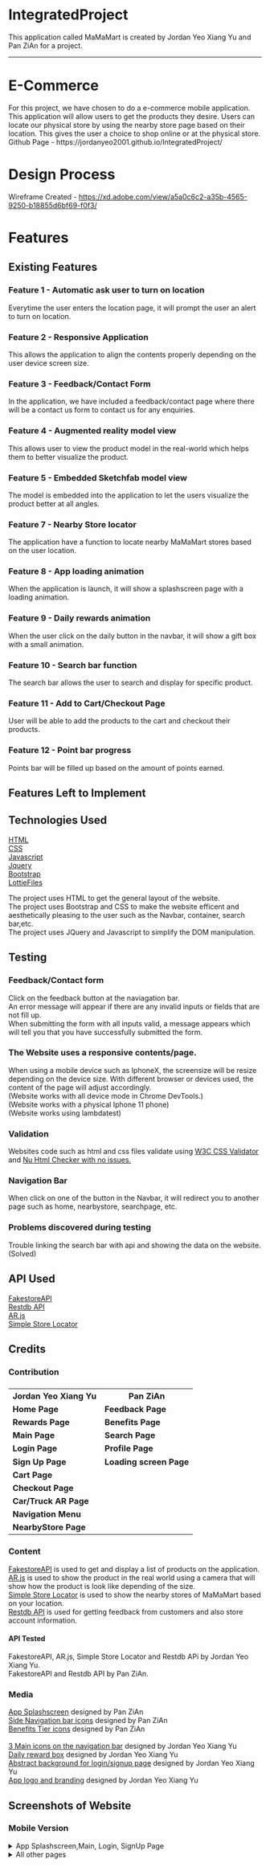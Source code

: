 # IntegratedProject
This application called MaMaMart is created by Jordan Yeo Xiang Yu and Pan ZiAn for a project.
_____
<h1>E-Commerce</h1>
For this project, we have chosen to do a e-commerce mobile application. This application will allow users to get the products they desire. Users can locate our physical store by using the nearby store page based on their location. This gives the user a choice to shop online or at the physical store.
<br>
Github Page - https://jordanyeo2001.github.io/IntegratedProject/
<br>
<h1>Design Process</h1> 


Wireframe Created - https://xd.adobe.com/view/a5a0c6c2-a35b-4565-9250-b18855d6bf69-f0f3/


<h1>Features</h1>
<h2>Existing Features</h2>

<h3>Feature 1 - Automatic ask user to turn on location</h3>
Everytime the user enters the location page, it will prompt the user an alert to turn on location.

<h3>Feature 2 - Responsive Application</h3>
This allows the application to align the contents properly depending on the user device screen size.

<h3>Feature 3 - Feedback/Contact Form</h3>
In the application, we have included a feedback/contact page where there will be a contact us form to contact us for any enquiries.

<h3>Feature 4 - Augmented reality model view </h3>
This allows user to view the product model in the real-world which helps them to better visualize the product.

<h3>Feature 5 - Embedded Sketchfab model view </h3>
The model is embedded into the application to let the users visualize the product better at all angles.

<h3>Feature 7 - Nearby Store locator</h3>
The application have a function to locate nearby MaMaMart stores based on the user location.

<h3>Feature 8 - App loading animation</h3>
When the application is launch, it will show a splashscreen page with a loading animation.

<h3>Feature 9 - Daily rewards animation</h3>
When the user click on the daily button in the navbar, it will show a gift box with a small animation.

<h3>Feature 10 - Search bar function</h3>
The search bar allows the user to search and display for specific product.

<h3>Feature 11 - Add to Cart/Checkout Page</h3>
User will be able to add the products to the cart and checkout their products.

<h3>Feature 12 - Point bar progress</h3>
Points bar will be filled up based on the amount of points earned.


<h2>Features Left to Implement</h2>



<h2>Technologies Used</h2>

<a href="https://html.com/">HTML</a>
<br>
<a href="https://www.w3.org/Style/CSS/">CSS</a>
<br>
<a href="https://www.javascript.com/">Javascript</a>
<br>
<a href="https://jquery.com/">Jquery</a>
<br>
<a href="https://getbootstrap.com/">Bootstrap</a>
<br>
<a href="https://lottiefiles.com/">LottieFiles</a>
<br>

The project uses HTML to get the general layout of the website.
<br>
The project uses Bootstrap and CSS to make the website efficent and aesthetically pleasing to the user such as the Navbar, container, search bar,etc.
<br>
The project uses JQuery and Javascript to simplify the DOM manipulation.



<h2>Testing</h2>

<h3>Feedback/Contact form</h3>
Click on the feedback button at the naviagation bar.
<br>
An error message will appear if there are any invalid inputs or fields that are not fill up.
<br>
When submitting the form with all inputs valid, a message appears which will tell you that you have successfully submitted the form.

<h3>The Website uses a responsive contents/page.</h3>
When using a mobile device such as IphoneX, the screensize will be resize depending on the device size.
With different browser or devices used, the content of the page will adjust accordingly.
<br>
(Website works with all device mode in Chrome DevTools.)
<br>
(Website works with a physical Iphone 11 phone)
<br>
(Website works using lambdatest)

<h3>Validation</h3>
Websites code such as html and css files validate using <a href="https://jigsaw.w3.org/css-validator/#validate_by_input">W3C CSS Validator</a> and <a href="https://validator.w3.org/nu/">Nu Html Checker with no issues.</a>
<br>
<h3>Navigation Bar</h3>
When click on one of the button in the Navbar, it will redirect you to another page such as home, nearbystore, searchpage, etc.
<br>

<h3>Problems discovered during testing</h3>    
Trouble linking the search bar with api and showing the data on the website.(Solved)

<h2>API Used</h2>
<a href="https://fakestoreapi.com/">FakestoreAPI</a>
<br>
<a href="https://restdb.io/">Restdb API</a>
<br>
<a href="https://ar-js-org.github.io/AR.js-Docs/">AR.js</a>
<br>
<a href="https://developers.google.com/codelabs/maps-platform/google-maps-simple-store-locator#0">Simple Store Locator</a>

<h2>Credits</h2>
<h3>Contribution<h3>
<table>
  <tr>
    <th>Jordan Yeo Xiang Yu</th>
    <th>Pan ZiAn</th>
  </tr>
  <tr>
    <td>Home Page</td>
    <td>Feedback Page</td>
  </tr>
  <tr>
    <td>Rewards Page</td>
    <td>Benefits Page</td>
  </tr>
  <tr>
    <td>Main Page</td>
    <td>Search Page</td>
  </tr>
  <tr>
    <td>Login Page</td>
    <td>Profile Page</td>
  </tr>
  <tr>
    <td>Sign Up Page</td>
    <td>Loading screen Page</td>
  </tr>
  <tr>
    <td>Cart Page</td>
    <td></td>
  </tr>
  <tr>
    <td>Checkout Page</td>
    <td></td>
  </tr>
  <tr>
    <td>Car/Truck AR Page</td>
    <td></td>
  </tr>
   <tr>
    <td>Navigation Menu</td>
    <td></td>
  </tr>
  <tr>
    <td>NearbyStore Page</td>
    <td></td>
  </tr>

</table>

<h3>Content</h3>
<a href="https://fakestoreapi.com/">FakestoreAPI</a> is used to get and display a list of products on the application.
<br>
<a href="https://ar-js-org.github.io/AR.js-Docs/">AR.js</a> is used to show the product in the real world using a camera that will show how the product is look like depending of the size.
<br>
<a href="https://developers.google.com/codelabs/maps-platform/google-maps-simple-store-locator#0">Simple Store Locator</a> is used to show the nearby stores of MaMaMart based on your location.
<br>
<a href="https://restdb.io/">Restdb API</a> is used for getting feedback from customers and also store account information.
<br>
<h4>API Tested</h4>
FakestoreAPI, AR.js, Simple Store Locator and Restdb APi by Jordan Yeo Xiang Yu. 
<br>
FakestoreAPI and Restdb API by Pan ZiAn.

<h3>Media</h3>
<a href="https://github.com/jordanyeo2001/IntegratedProject/blob/main/img/splashscreen.png">App Splashscreen</a> designed by Pan ZiAn
<br>
<a href="https://github.com/jordanyeo2001/IntegratedProject/blob/main/website_screenshots/SideNavigationbar.jpg">Side Navigation bar icons</a> designed by Pan ZiAn
<br>
<a href="https://github.com/jordanyeo2001/IntegratedProject/blob/main/website_screenshots/Benefits_page.jpg">Benefits Tier icons</a> designed by Pan ZiAn
<br>
<br>
<a href="https://github.com/jordanyeo2001/IntegratedProject/blob/main/img/Navbar_icons.jpg">3 Main icons on the navigation bar</a> designed by Jordan Yeo Xiang Yu
<br>
<a href="https://github.com/jordanyeo2001/IntegratedProject/blob/main/img/reward_close.png">Daily reward box</a> designed by Jordan Yeo Xiang Yu
<br>
<a href="https://github.com/jordanyeo2001/IntegratedProject/blob/main/img/background.jpg">Abstract background for login/signup page</a> designed by Jordan Yeo Xiang Yu
<br>
<a href="https://github.com/jordanyeo2001/IntegratedProject/blob/main/img/logo_icon.png">App logo and branding</a> designed by Jordan Yeo Xiang Yu


<h2>Screenshots of Website</h2>


<h3>Mobile Version</h3>
<details>
  <summary>App Splashscreen,Main, Login, SignUp Page</summary>
  <img src="/website_screenshots/Splashscreen_page.jpg" name="App Splashscreen">
  <img src="/website_screenshots/Main_page.jpg" name="Main Page">
  <img src="/website_screenshots/Login_page.jpg" name="Login Page">
  <img src="/website_screenshots/SignUp_page.jpg" name="SignUp Page">
</details>
<details>
  <summary>All other pages</summary>
  <details>
  <summary>Home Page</summary>
  <img src="/website_screenshots/Home_page.jpg" name="Homepage">
  <img src="/website_screenshots/Home2_page.jpg" name="Homepage2">
  </details>
  <details>
  <summary>NearbyStore Page</summary>
  <img src="/website_screenshots/NearbyStore_page.jpg" name="NearbyStore Page">
  </details>
  <details>
  <summary>3D AR modelview</summary>
  <img src="/website_screenshots/Car_ARView.jpg" name="CarModel">
  <img src="/website_screenshots/Truck_ARView.jpg" name="TruckModel">
  </details>
  <details>
  <summary>Rewards and Benefits Page</summary>
  <img src="/website_screenshots/Reward_page.jpg" name="Reward Page">
  <img src="/website_screenshots/Benefits_page.jpg" name="Benefits Page">
  </details>
  <details>
  <summary>Profile Page</summary>
  <img src="/website_screenshots/Profile_page.jpg" name="Profile Page">
  </details>
  <details>
  <summary>Search Page</summary>
  <img src="/website_screenshots/Search_page.jpg" name="Search Page">
  </details>
  <details>
  <summary>Side Navigation Bar</summary>
  <img src="/website_screenshots/SideNavigationbar.jpg" name="SideNavBar">
  </details>
  <details>
  <summary>Feedback Page</summary>
  <img src="/website_screenshots/Feedback_Page.jpg" name="Feedback Page">
  </details>
  <details>
  <summary>Cart and checkout Pages</summary>
  <img src="/website_screenshots/Cart_page.jpg" name="Cartempty">
  <img src="/website_screenshots/Cart2_page.jpg" name="Cartwithproducts">
  <img src="/website_screenshots/Checkout_page.jpg" name="Checkout Page">
  </details>
  <details>
  <summary>Daily Reward</summary>
  <img src="/website_screenshots/Dailyreward.jpg" name="boxClosed">
  <img src="/website_screenshots/Dailyreward2.jpg" name="boxOpened">
  </details>
  
</details>